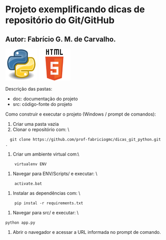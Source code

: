 # Projeto exemplificando dicas de repositório do Git/GitHub
## Autor: Fabrício G. M. de Carvalho.

<p float="left">
<img src="/doc/img/python_logo.png" width="100" height="100"/ alt='python logo'>
<img src="/doc/img/html_5_logo.png" width="100" height="100"/ alt='html5 logo'>
</p>


Descrição das pastas:

* doc: documentação do projeto
* src: código-fonte do projeto

Como construir e executar o projeto (Windows / prompt de comandos):
1. Criar uma pasta vazia
1. Clonar o repositório com: \
```console 
  git clone https://github.com/prof-fabriciogmc/dicas_git_python.git  .
```
1. Criar um ambiente virtual com:\
```console
	virtualenv ENV
```
1. Navegar para ENV/Scripts/ e executar: \
```console
	activate.bat
```
1. Instalar as dependências com: \
```console
	pip instal -r requirements.txt
```
1. Navegar para src/ e executar: \
```console
python app.py
```
1. Abrir o navegador e acessar a URL informada no prompt de comando.


